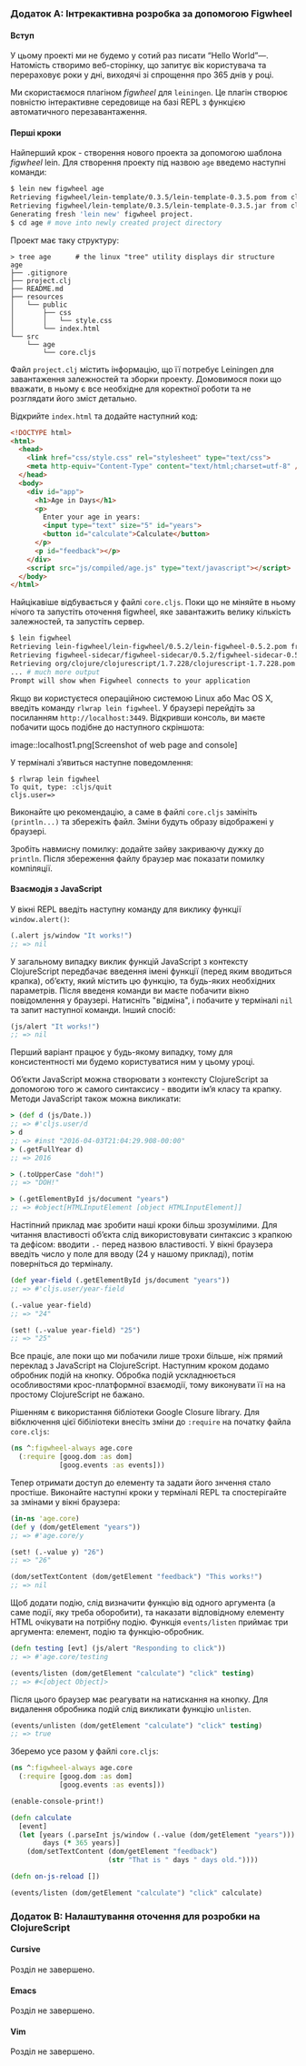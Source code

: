 ### Додаток A: Інтрекактивна розробка за допомогою Figwheel

#### Вступ

У цьому проекті ми не будемо у сотий раз писати “Hello World”&#8212;. Натомість створимо веб-сторінку, що запитує вік користувача та перераховує роки у дні, виходячі зі спрощення про 365 днів у році.

Ми скористаємося плагіном _figwheel_ для `leiningen`. Це плагін створює повністю інтерактивне середовище на базі REPL з функцією автоматичного перезавантаження.


#### Перші кроки

Найперший крок - створення нового проекта за допомогою шаблона _figwheel_ lein. Для створення проекту під назвою `age` введемо наступні команди:

```bash
$ lein new figwheel age
Retrieving figwheel/lein-template/0.3.5/lein-template-0.3.5.pom from clojars
Retrieving figwheel/lein-template/0.3.5/lein-template-0.3.5.jar from clojars
Generating fresh 'lein new' figwheel project.
$ cd age # move into newly created project directory
```

Проект має таку структуру:

```
> tree age      # the linux "tree" utility displays dir structure
age
├── .gitignore
├── project.clj
├── README.md
├── resources
│   └── public
│       ├── css
│       │   └── style.css
│       └── index.html
└── src
    └── age
        └── core.cljs
```

Файл `project.clj` містить інформацію, що її потребує Leiningen для завантаження залежностей та зборки проекту. Домовимося поки що вважати, в ньому є все необхідне для коректної роботи та не розглядати його зміст детально.

Відкрийте `index.html` та додайте наступний код:

```html
<!DOCTYPE html>
<html>
  <head>
    <link href="css/style.css" rel="stylesheet" type="text/css">
    <meta http-equiv="Content-Type" content="text/html;charset=utf-8" />
  </head>
  <body>
    <div id="app">
      <h1>Age in Days</h1>
      <p>
        Enter your age in years:
        <input type="text" size="5" id="years">
        <button id="calculate">Calculate</button>
      </p>
      <p id="feedback"></p>
    </div>
    <script src="js/compiled/age.js" type="text/javascript"></script>
  </body>
</html>
```

Найцікавіше відбувається у файлі `core.cljs`. Поки що не міняйте в ньому нічого та запустіть оточення figwheel, яке завантажить велику кількість залежностей, та запустіть сервер.

```bash
$ lein figwheel
Retrieving lein-figwheel/lein-figwheel/0.5.2/lein-figwheel-0.5.2.pom from clojars
Retrieving figwheel-sidecar/figwheel-sidecar/0.5.2/figwheel-sidecar-0.5.2.pom from clojars
Retrieving org/clojure/clojurescript/1.7.228/clojurescript-1.7.228.pom from central
... # much more output
Prompt will show when Figwheel connects to your application
```

Якщо ви користуєтеся операційною системою Linux або Mac OS X, введіть команду `rlwrap lein figwheel`. У браузері перейдіть за посиланням `http://localhost:3449`. Відкривши консоль, ви маєте побачити щось подібне до наступного скріншота:

image::localhost1.png[Screenshot of web page and console]

У терміналі зʼявиться наступне поведомлення:

```
$ rlwrap lein figwheel
To quit, type: :cljs/quit
cljs.user=>
```

Виконайте цю рекомендацію, а саме в файлі `core.cljs` замініть `(println...)` та збережіть файл. Зміни будуть образу відображені у браузері.

Зробіть навмисну помилку: додайте зайву закриваючу дужку до `println`. Після збереження файлу браузер має показати помилку компіляції.


#### Взаємодія з JavaScript

У вікні REPL введіть наступну команду для виклику функції `window.alert()`:

```clojure
(.alert js/window "It works!")
;; => nil
```

У загальному випадку виклик функцій JavaScript з контексту ClojureScript передбачає введення імені функції (перед яким вводиться крапка), обʼєкту, який містить цю функцію, та будь-яких необхідних параметрів. Після введеня команди ви маєте побачити вікно повідомлення у браузері. Натисніть "відміна", і побачите у терміналі `nil` та запит наступної команди. Інший спосіб:

```clojure
(js/alert "It works!")
;; => nil
```

Перший варіант працює у будь-якому випадку, тому для консистентності ми будемо користуватися ним у цьому уроці.

Обʼєкти JavaScript можна створювати з контексту ClojureScript за допомогою того ж самого синтаксису - вводити імʼя класу та крапку. Методи JavaScript також можна викликати:

```clojure
> (def d (js/Date.))
;; => #'cljs.user/d
> d
;; => #inst "2016-04-03T21:04:29.908-00:00"
> (.getFullYear d)
;; => 2016

> (.toUpperCase "doh!")
;; => "DOH!"

> (.getElementById js/document "years")
;; => #object[HTMLInputElement [object HTMLInputElement]]
```

Настіпний приклад має зробити наші кроки більш зрозумілими. Для читання властивості обʼєкта слід використовувати синтаксис з крапкою та дефісом: вводити `.-` перед назвою властивості. У вікні браузера введіть число у поле для вводу (24 у нашому прикладі), потім поверніться до терміналу.

```clojure
(def year-field (.getElementById js/document "years"))
;; => #'cljs.user/year-field

(.-value year-field)
;; => "24"

(set! (.-value year-field) "25")
;; => "25"
```

Все праціє, але поки що ми побачили лише трохи більше, ніж прямий переклад з JavaScript на ClojureScript. Наступним кроком додамо обробник подій на кнопку. Обробка подій ускладнюється особливостями крос-платформної взаємодії, тому виконувати її на на простому ClojureScript не бажано.

Рішенням є використання бібліотеки Google Closure library. Для вібключення цієї бібіліотеки внесіть зміни до `:require` на початку файла `core.cljs`:

```clojure
(ns ^:figwheel-always age.core
  (:require [goog.dom :as dom]
            [goog.events :as events]))
```

Тепер отримати доступ до елементу та задати його знчення стало простіше. Виконайте наступні кроки у терміналі REPL та спостерігайте за змінами у вікні браузера:

```clojure
(in-ns 'age.core)
(def y (dom/getElement "years"))
;; => #'age.core/y

(set! (.-value y) "26")
;; => "26"

(dom/setTextContent (dom/getElement "feedback") "This works!")
;; => nil
```

Щоб додати подію, слід визначити функцію від одного аргумента (а саме події, яку треба оборобити), та наказати відповідному елементу HTML очікувати на потрібну подію. Функція `events/listen` приймає три аргумента: елемент, подію та функцію-обробник.

```clojure
(defn testing [evt] (js/alert "Responding to click"))
;; => #'age.core/testing

(events/listen (dom/getElement "calculate") "click" testing)
;; => #<[object Object]>
```

Після цього браузер має реагувати на натискання на кнопку. Для видалення обробника подій слід викликати функцію `unlisten`.

```clojure
(events/unlisten (dom/getElement "calculate") "click" testing)
;; => true
```

Зберемо усе разом у файлі `core.cljs`:

```clojure
(ns ^:figwheel-always age.core
  (:require [goog.dom :as dom]
            [goog.events :as events]))

(enable-console-print!)

(defn calculate
  [event]
  (let [years (.parseInt js/window (.-value (dom/getElement "years")))
        days (* 365 years)]
    (dom/setTextContent (dom/getElement "feedback")
                        (str "That is " days " days old."))))

(defn on-js-reload [])

(events/listen (dom/getElement "calculate") "click" calculate)
```


### Додаток B: Налаштування оточення для розробки на ClojureScript

#### Cursive

Розділ не завершено.

#### Emacs

Розділ не завершено.

#### Vim

Розділ не завершено.
